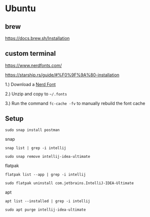 # Ubuntu

## brew

https://docs.brew.sh/Installation

## custom terminal

https://www.nerdfonts.com/

https://starship.rs/guide/#%F0%9F%9A%80-installation

1.) Download a [Nerd Font](http://nerdfonts.com/)

2.) Unzip and copy to `~/.fonts`

3.) Run the command `fc-cache -fv` to manually rebuild the font cache


## Setup
```
sudo snap install postman
```
snap

```
snap list | grep -i intellij
```
```
sudo snap remove intellij-idea-ultimate
```
flatpak
```
flatpak list --app | grep -i intellij
```
```
sudo flatpak uninstall com.jetbrains.IntelliJ-IDEA-Ultimate
```
apt
```
apt list --installed | grep -i intellij
```
```
sudo apt purge intellij-idea-ultimate
```
